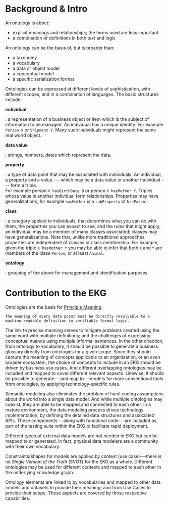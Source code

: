 # Background & Intro

An ontology is about:

- explicit meanings and relationships; the terms used are less important
- a combination of definitions in both text and logic

An ontology can be the basis of, but is broader than:

- a taxonomy
- a vocabulary
- a data or object model
- a conceptual model
- a specific serialization format

Ontologies can be expressed at different levels of sophistication, with different scopes,
and in a combination of languages.
The basic structures include:

**individual**

:   a representation of a business object or item which is the subject of information to be managed.
    An individual has a unique identity. For example `Person X` or `Shipment Y`.
    Many such individuals might represent the same real world object.

**data value**

:   strings, numbers, dates which represent the data.

**property**

:   a type of data point that may be associated with individuals.
    An individual, a property and a value --- which may be a data value or another
    individual --- form a triple.<br/>
    For example person `X hasBirthDate D` or person `X hasMother Y`.
    Triples whose value is another individual form relationships.
    Properties may have generalizations, for example `hasMother` is a
    `subProperty` of `hasParent`.

**class**

:   a category applied to individuals, that determines what you can do with them,
    the properties you can expect to see, and the rules that might apply;
    an individual may be a member of many classes associated;
    classes may have generalizations.
    Note that, unlike more traditional approaches, properties are independent of
    classes or class membership.
    For example, given the triple `X hasMother Y` you may be able to infer that both
    `X` and `Y` are members of the class `Person`, or at least `Animal`.

**ontology**

:   grouping of the above for management and identification purposes.

# Contribution to the EKG

Ontologies are the basis for [Principle Meaning](https://www.ekgf.org/principles):

```
The meaning of every data point must be directly resolvable to a
machine-readable definition in verifiable formal logic.
```

The link to precise meaning serves to mitigate problems created using the 
same word with multiple definitions;
and the challenges of expressing conceptual nuance using multiple informal sentences.
In the other direction, from ontology to vocabulary, it should be possible 
to generate a business glossary directly from ontologies for a given scope.
Since they should capture the meaning of concepts applicable to an organization,
or an even broader ecosystem, the choice of concepts to include in an EKG 
should be driven by business use cases.
And different overlapping ontologies may be included and mapped to cover 
different relevant aspects.
Likewise, it should be possible to generate---and map to---models for more
conventional tools from ontologies,
by applying technology-specific rules.

Semantic modeling also eliminates the problem of hard-coding assumptions 
about the world into a single data model.
And while multiple ontologies may coexist, they are able to be mapped
and connected to each other.
In a mature environment, the data modeling process drives technology implementation,
by defining the detailed data structures and associated APIs.
These components---along with functional code---are included as part
of the testing suite within the EKG to facilitate rapid deployment.

Different types of external data models are not needed in EKG but can 
be mapped to or generated.
In fact, physical data modelers are a community with their own vocabulary.

Constraints/shapes for models are applied by context (use case)---there 
is no _Single Version of the Truth_ (SVOT) for the EKG as a whole.
Different ontologies may be used for different contexts and mapped to 
each other in the underlying knowledge graph.

Ontology elements are linked to by vocabularies and mapped to other
data models and datasets to provide their meaning;
and from Use Cases to provide their scope.
These aspects are covered by those respective capabilities.
